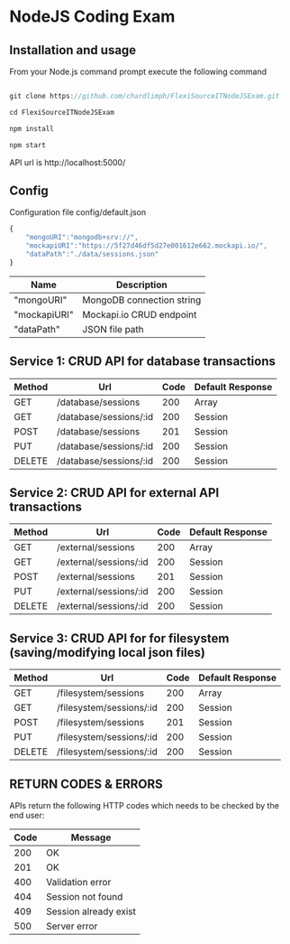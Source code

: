 # NodeJS Coding Exam

## Installation and usage

From your Node.js command prompt execute the following command

```javascript

git clone https://github.com/chardlimph/FlexiSourceITNodeJSExam.git

cd FlexiSourceITNodeJSExam

npm install

npm start
```

API url is http://localhost:5000/



## Config

Configuration file config/default.json

```javascript
{
    "mongoURI":"mongodb+srv://",
    "mockapiURI":"https://5f27d46df5d27e001612e662.mockapi.io/",
    "dataPath":"./data/sessions.json"
}
```

Name|Description
----|-----------
"mongoURI"|MongoDB connection string
"mockapiURI"|Mockapi.io CRUD endpoint
"dataPath"|JSON file path


## Service 1: CRUD API for database transactions

Method|Url|Code|Default Response
------|---|----|----------------
GET|/database/sessions|200|Array<Session>
GET|/database/sessions/:id|200|Session
POST|/database/sessions|201|Session
PUT|/database/sessions/:id|200|Session
DELETE|/database/sessions/:id|200|Session


## Service 2: CRUD API for external API transactions

Method|Url|Code|Default Response
------|---|----|----------------
GET|/external/sessions|200|Array<Session>
GET|/external/sessions/:id|200|Session
POST|/external/sessions|201|Session
PUT|/external/sessions/:id|200|Session
DELETE|/external/sessions/:id|200|Session


## Service 3: CRUD API for for filesystem (saving/modifying local json files)

Method|Url|Code|Default Response
------|---|----|----------------
GET|/filesystem/sessions|200|Array<Session>
GET|/filesystem/sessions/:id|200|Session
POST|/filesystem/sessions|201|Session
PUT|/filesystem/sessions/:id|200|Session
DELETE|/filesystem/sessions/:id|200|Session


## RETURN CODES & ERRORS

APIs return the following HTTP codes which needs to be checked by the end user:

Code|Message
----|-------
200|OK
201|OK
400|Validation error
404|Session not found
409|Session already exist
500|Server error
